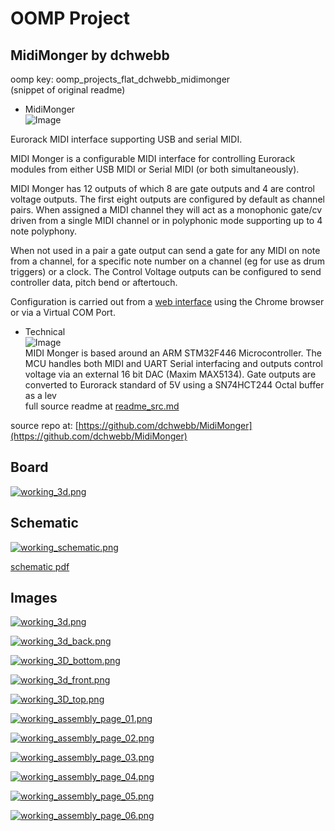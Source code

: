 # OOMP Project  
## MidiMonger  by dchwebb  
  
oomp key: oomp_projects_flat_dchwebb_midimonger  
(snippet of original readme)  
  
- MidiMonger  
![Image](https://github.com/dchwebb/MidiMonger/raw/master/pictures/midimonger_front.jpg "icon")  
  
Eurorack MIDI interface supporting USB and serial MIDI.   
  
MIDI Monger is a configurable MIDI interface for controlling Eurorack modules from either USB MIDI or Serial MIDI (or both simultaneously).  
  
MIDI Monger has 12 outputs of which 8 are gate outputs and 4 are control voltage outputs. The first eight outputs are configured by default as channel pairs. When assigned a MIDI channel they will act as a monophonic gate/cv driven from a single MIDI channel or in polyphonic mode supporting up to 4 note polyphony.  
  
When not used in a pair a gate output can send a gate for any MIDI on note from a channel, for a specific note number on a channel (eg for use as drum triggers) or a clock. The Control Voltage outputs can be configured to send controller data, pitch bend or aftertouch.  
  
Configuration is carried out from a [web interface](https://htmlpreview.github.io/?https://github.com/dchwebb/MidiMonger/blob/master/WebEditor/index.html) using the Chrome browser or via a Virtual COM Port.  
  
- Technical  
![Image](https://github.com/dchwebb/MidiMonger/raw/master/pictures/midimonger_components.jpg "icon")  
MIDI Monger is based around an ARM STM32F446 Microcontroller. The MCU handles both MIDI and UART Serial interfacing and outputs control voltage via an external 16 bit DAC (Maxim MAX5134). Gate outputs are converted to Eurorack standard of 5V using a SN74HCT244 Octal buffer as a lev  
  full source readme at [readme_src.md](readme_src.md)  
  
source repo at: [https://github.com/dchwebb/MidiMonger](https://github.com/dchwebb/MidiMonger)  
## Board  
  
[![working_3d.png](working_3d_600.png)](working_3d.png)  
## Schematic  
  
[![working_schematic.png](working_schematic_600.png)](working_schematic.png)  
  
[schematic pdf](working_schematic.pdf)  
## Images  
  
[![working_3d.png](working_3d_140.png)](working_3d.png)  
  
[![working_3d_back.png](working_3d_back_140.png)](working_3d_back.png)  
  
[![working_3D_bottom.png](working_3D_bottom_140.png)](working_3D_bottom.png)  
  
[![working_3d_front.png](working_3d_front_140.png)](working_3d_front.png)  
  
[![working_3D_top.png](working_3D_top_140.png)](working_3D_top.png)  
  
[![working_assembly_page_01.png](working_assembly_page_01_140.png)](working_assembly_page_01.png)  
  
[![working_assembly_page_02.png](working_assembly_page_02_140.png)](working_assembly_page_02.png)  
  
[![working_assembly_page_03.png](working_assembly_page_03_140.png)](working_assembly_page_03.png)  
  
[![working_assembly_page_04.png](working_assembly_page_04_140.png)](working_assembly_page_04.png)  
  
[![working_assembly_page_05.png](working_assembly_page_05_140.png)](working_assembly_page_05.png)  
  
[![working_assembly_page_06.png](working_assembly_page_06_140.png)](working_assembly_page_06.png)  

